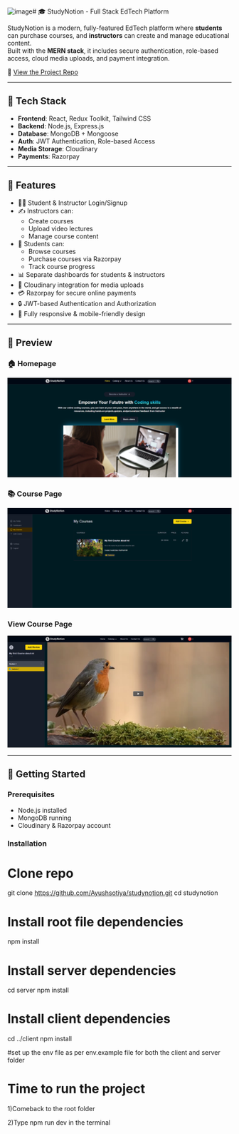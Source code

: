 ![image](https://github.com/user-attachments/assets/a14dc240-b0e1-4bb9-9dd6-a8f411d0587c)# 🎓 StudyNotion - Full Stack EdTech Platform

StudyNotion is a modern, fully-featured EdTech platform where **students** can purchase courses, and **instructors** can create and manage educational content.  
Built with the **MERN stack**, it includes secure authentication, role-based access, cloud media uploads, and payment integration.


📁 [View the Project Repo](https://github.com/Ayushsotiya/studynotion)

---

## 🚀 Tech Stack

- **Frontend**: React, Redux Toolkit, Tailwind CSS
- **Backend**: Node.js, Express.js
- **Database**: MongoDB + Mongoose
- **Auth**: JWT Authentication, Role-based Access
- **Media Storage**: Cloudinary
- **Payments**: Razorpay

---

## 🌟 Features

- 🧑‍🎓 Student & Instructor Login/Signup
- ✍️ Instructors can:
  - Create courses
  - Upload video lectures
  - Manage course content
- 🧾 Students can:
  - Browse courses
  - Purchase courses via Razorpay
  - Track course progress
- 📊 Separate dashboards for students & instructors
- 📂 Cloudinary integration for media uploads
- 💳 Razorpay for secure online payments
- 🔒 JWT-based Authentication and Authorization
- 📱 Fully responsive & mobile-friendly design

---


## 📸 Preview

### 🏠 Homepage
![Homepage](https://github.com/Ayushsotiya/studynotion/blob/master/Client/src/assets/screenshot/ss1.png)


### 📚 Course Page
![Course Page](https://github.com/Ayushsotiya/studynotion/blob/master/Client/src/assets/screenshot/ss2.png)


### View Course Page
![Course Player](https://github.com/Ayushsotiya/studynotion/blob/master/Client/src/assets/screenshot/ss4.png)



---



## 🔧 Getting Started


### Prerequisites

- Node.js installed
- MongoDB running
- Cloudinary & Razorpay account




### Installation


# Clone repo
git clone https://github.com/Ayushsotiya/studynotion.git
cd studynotion

# Install root file dependencies
npm install

# Install server dependencies
cd server
npm install


# Install client dependencies
cd ../client
npm install



#set up the env file as per env.example file for both the client and  server folder
# Time to run the project
1)Comeback to the root folder

2)Type npm run dev in the terminal




